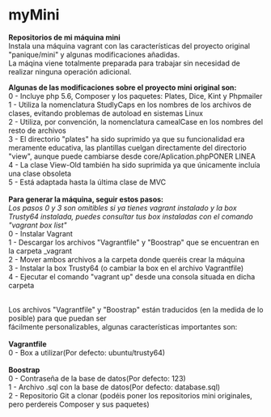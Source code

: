# myMini
<b>Repositorios de mi máquina mini</b><br/>
Instala una máquina vagrant con las características del proyecto original "panique/mini" y algunas modificaciones añadidas.<br/>
La máqina viene totalmente preparada para trabajar sin necesidad de realizar ninguna operación adicional.<br/>

<b>Algunas de las modificaciones sobre el proyecto mini original son:</b><br/>
0 - Incluye php 5.6, Composer y los paquetes: Plates, Dice, Kint y Phpmailer<br/>
1 - Utiliza la nomenclatura StudlyCaps en los nombres de los archivos de clases, evitando problemas de autoload en sistemas Linux<br/>
2 - Utiliza, por convención, la nomenclatura camealCase en los nombres del resto de archivos<br/>
3 - El directorio "plates" ha sido suprimido ya que su funcionalidad era meramente educativa, las plantillas cuelgan directamente del directorio "view", aunque puede cambiarse desde core/Aplication.phpPONER LINEA<br/>
4 - La clase View-Old también ha sido suprimida ya que únicamente incluía una clase obsoleta<br/>
5 - Está adaptada hasta la última clase de MVC<br/>
<br/>
<b>Para generar la máquina, seguir estos pasos:</b><br/>
<i>Los pasos 0 y 3 son omitibles si ya tienes vagrant instalado y la box Trusty64 instalada, puedes consultar tus box instaladas con el comando "vagrant box list"</i><br/>
0 - Instalar Vagrant<br/>
1 - Descargar los archivos "Vagrantfile" y "Boostrap" que se encuentran en la carpeta _vagrant<br/>
2 - Mover ambos archivos a la carpeta donde queréis crear la máquina<br/>
3 - Instalar la box Trusty64 (o cambiar la box en el archivo Vagrantfile)<br/>
4 - Ejecutar el comando "vagrant up" desde una consola situada en dicha carpeta<br/>

<br/>
Los archivos "Vagrantfile" y "Boostrap" están traducidos (en la medida de lo posible) para que puedan ser<br/>
fácilmente personalizables, algunas características importantes son:<br/>
<br/>
<b>Vagrantfile</b><br/>
0 -  Box a utilizar(Por defecto: ubuntu/trusty64)<br/>
<br/>
<b>Boostrap</b><br/>
0 - Contraseña de la base de datos(Por defecto: 123)<br/>
1 - Archivo .sql con la base de datos(Por defecto: database.sql)<br/>
2 - Repositorio Git a clonar (podéis poner los repositorios mini originales, pero perdereis Composer y sus paquetes)<br/>

